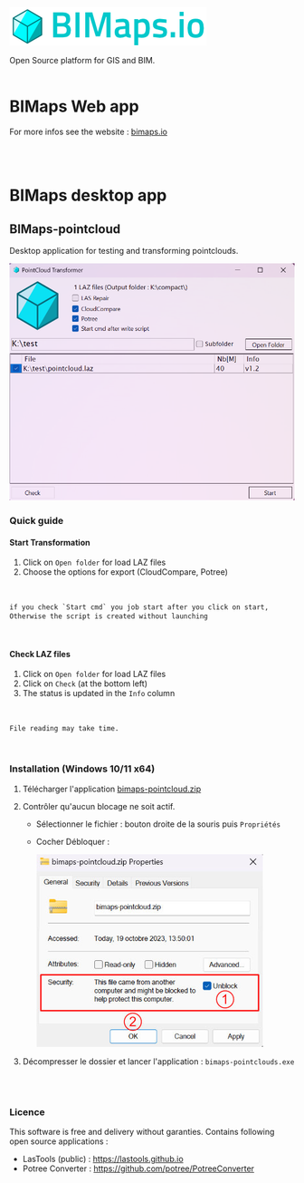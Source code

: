 
![bimaps-logo.png](images/bimaps-logo.png)

Open Source platform for GIS and BIM.
<br>
<br>


# BIMaps Web app

For more infos see the website : [bimaps.io](https://bimaps.io)

<br>
<br>

# BIMaps desktop app


## BIMaps-pointcloud


Desktop application for testing and transforming pointclouds.

![bimaps-pointcloud.png](images/bimaps-pointcloud.png)

### Quick guide


#### Start Transformation

1. Click on `Open folder` for load LAZ files
2. Choose the options for export (CloudCompare, Potree)

<br>

    if you check `Start cmd` you job start after you click on start, Otherwise the script is created without launching

<br>

#### Check LAZ files

1. Click on `Open folder` for load LAZ files
2. Click on `Check` (at the bottom left)
3. The status is updated in the `Info` column

<br>

    File reading may take time.

<br>

### Installation (Windows 10/11 x64)

1) Télécharger l'application [bimaps-pointcloud.zip](https://raw.githubusercontent.com/bimaps/bimaps/main/bimaps-pointcloud/bimaps-pointcloud.zip)

2) Contrôler qu'aucun blocage ne soit actif. 
    - Sélectionner le fichier : bouton droite de la souris puis `Propriétés`
    - Cocher Débloquer : 

        ![setup-app-secu.jpg](images/setup-app-secu.jpg)

3) Décompresser le dossier et lancer l'application : `bimaps-pointclouds.exe`

<br>
<br>



### Licence

This software is free and delivery without garanties.
Contains following open source applications :
- LasTools (public) : https://lastools.github.io
- Potree Converter : https://github.com/potree/PotreeConverter
